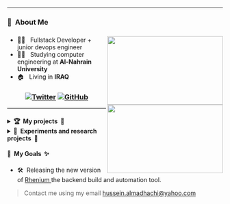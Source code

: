 <hr>

<h3> 📛 &nbsp;About Me </h3>

<h3>
<img height="160em" align="right" width="270" src="https://github-readme-stats.vercel.app/api/top-langs/?username=Hussein-L-AlMadhachi&theme=dark&layout=compact"/>
<img height="160em" align="right" width="270" src="https://awesome-github-stats.azurewebsites.net/user-stats/Hussein-L-AlMadhachi?cardType=level&theme=dark" /> 
</h3>


- 🧑‍💻 &nbsp; Fullstack Developer + junior devops engineer
- 👨‍🎓 &nbsp; Studying computer engineering at **Al-Nahrain University**
- 🏠 &nbsp; Living in **IRAQ**


<h3 align="center">
  
[![Twitter](https://img.shields.io/twitter/follow/XTechnoPro?style=social)](https://twitter.com/XTechnoPro)
[![GitHub](https://img.shields.io/github/followers/Hussein-L-AlMadhachi?label=follow&style=social)](https://github.com/Hussein-L-AlMadhachi)

</h3>

<hr>


<h4>
<details>

  <summary> 🏆 &nbsp;My projects &nbsp;🏅  </summary>
  <br>
  
  <ul> 
    <li> 🔓 &nbsp; <a href="https://github.com/Hussein-L-AlMadhachi/SweetMeter/"> SweetMeter </a> : SweetMeter is a lightweight, self-hostable CGM (Continuous Glucose Monitoring) API server compatible with the Nightscout API. It’s built in Python for speed, simplicity, and extremely low resource usage — even small $5/month VPS instances can run it effortlessly. </li>
    <li> 🔓 &nbsp; <a href="https://github.com/Hussein-L-AlMadhachi/clanga-compose/"> Clanga </a> : Generate responsive and reusable CSS using clean JavaScript. No more raw CSS or utility class clutter. </li>
    <li> 🔓 &nbsp; <a href="https://addons.mozilla.org/en-US/firefox/addon/Skiperoo/"> Skiperoo </a> : A browser extension I made to auto-skip annoying unskipable Youtube Ads. </li>
    <li> 🛠️ &nbsp; <a href="https://github.com/Hussein-L-AlMadhachi/Rhenium"> Rhenium </a> (unstable): A universal build and automation system for your backend. </li>
  <ul>
</details>



<details>

  <summary> 🔬&nbsp; Experiments and research projects &nbsp;🔭 </summary>
  <br>
  <ul> 
    <li> 🔧&nbsp; <a href="https://github.com/Hussein-L-AlMadhachi/hb-tree"> hb-tree </a> : Trying to implement my own data structures for key value pairs. </li>
    <li> 🔨&nbsp; <a href="https://github.com/Hussein-L-AlMadhachi/ht-tree"> ht-tree </a> : Second generation of `ht-tree` but its more like hash tables linked together rather than trees. </li>
  <ul>
 
</details>
</h4>


<h4> 🎯 &nbsp;My Goals &nbsp;✨ </h4>

- 🛠️&nbsp; Releasing the new version of <a href="https://github.com/Hussein-L-AlMadhachi/Rhenium"> Rhenium </a> the backend build and automation tool.

> Contact me using my email [hussein.almadhachi@yahoo.com](mailto:hussein.almadhachi@yahoo.com)
